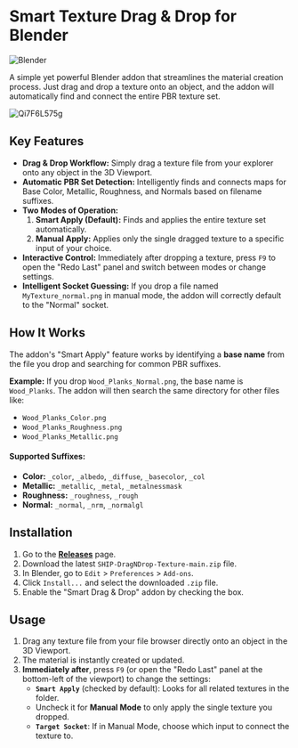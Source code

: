 
# Smart Texture Drag & Drop for Blender

![Blender](https://img.shields.io/badge/Blender-4.1+-orange.svg)

A simple yet powerful Blender addon that streamlines the material creation process. Just drag and drop a texture onto an object, and the addon will automatically find and connect the entire PBR texture set.

![Qi7F6L575g](https://github.com/user-attachments/assets/a06403b0-c6aa-4ffb-866d-718f7c767d8c)


## Key Features

*   **Drag & Drop Workflow:** Simply drag a texture file from your explorer onto any object in the 3D Viewport.
*   **Automatic PBR Set Detection:** Intelligently finds and connects maps for Base Color, Metallic, Roughness, and Normals based on filename suffixes.
*   **Two Modes of Operation:**
    1.  **Smart Apply (Default):** Finds and applies the entire texture set automatically.
    2.  **Manual Apply:** Applies only the single dragged texture to a specific input of your choice.
*   **Interactive Control:** Immediately after dropping a texture, press `F9` to open the "Redo Last" panel and switch between modes or change settings.
*   **Intelligent Socket Guessing:** If you drop a file named `MyTexture_normal.png` in manual mode, the addon will correctly default to the "Normal" socket.

## How It Works

The addon's "Smart Apply" feature works by identifying a **base name** from the file you drop and searching for common PBR suffixes.

**Example:** If you drop `Wood_Planks_Normal.png`, the base name is `Wood_Planks`. The addon will then search the same directory for other files like:
*   `Wood_Planks_Color.png`
*   `Wood_Planks_Roughness.png`
*   `Wood_Planks_Metallic.png`

#### Supported Suffixes:
*   **Color:** `_color`, `_albedo`, `_diffuse`, `_basecolor`, `_col`
*   **Metallic:** `_metallic`, `_metal`, `_metalnessmask`
*   **Roughness:** `_roughness`, `_rough`
*   **Normal:** `_normal`, `_nrm`, `_normalgl`

## Installation

1.  Go to the [**Releases**](https://github.com/shipworkshop/SHIP-DragNDrop-Texture/releases) page.
2.  Download the latest `SHIP-DragNDrop-Texture-main.zip` file.
3.  In Blender, go to `Edit` > `Preferences` > `Add-ons`.
4.  Click `Install...` and select the downloaded `.zip` file.
5.  Enable the "Smart Drag & Drop" addon by checking the box.

## Usage

1.  Drag any texture file from your file browser directly onto an object in the 3D Viewport.
2.  The material is instantly created or updated.
3.  **Immediately after**, press `F9` (or open the "Redo Last" panel at the bottom-left of the viewport) to change the settings:
    *   **`Smart Apply`** (checked by default): Looks for all related textures in the folder.
    *   Uncheck it for **Manual Mode** to only apply the single texture you dropped.
    *   **`Target Socket`**: If in Manual Mode, choose which input to connect the texture to.

